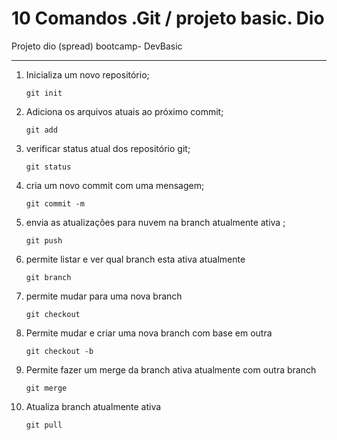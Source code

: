 # 10 Comandos .Git / projeto basic. Dio
Projeto dio (spread) bootcamp- DevBasic

---

1. Inicializa um novo repositório;

   ```
   git init
   ```

2. Adiciona os arquivos atuais ao próximo commit;

   ```
   git add
   ```

3. verificar status atual dos repositório git;

   ```
   git status
   ```

4. cria um novo commit com uma mensagem;

   ```
   git commit -m 
   ```

5. envia as atualizações para nuvem na branch atualmente ativa ;

   ```
   git push
   ```

6. permite listar e ver qual branch esta ativa atualmente 

   ```
   git branch 
   ```

7. permite mudar para uma nova branch

   ```
   git checkout
   ```

8. Permite mudar e criar uma nova branch com base em outra

   ```
   git checkout -b
   ```

9. Permite fazer um merge da branch ativa atualmente com outra branch

   ```
   git merge 
   ```

10. Atualiza branch atualmente ativa

    ```
    git pull
    ```

    

